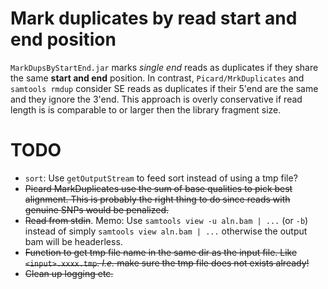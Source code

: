 # Mark duplicates by read start and end position

`MarkDupsByStartEnd.jar` marks *single end* reads as duplicates if they share the
same **start and end** position. 
In contrast, `Picard/MrkDuplicates` and `samtools rmdup` consider SE reads as duplicates if their 5'end
are the same and they ignore the 3'end. This approach is overly conservative if read length is is comparable
to or larger then the library fragment size.    


# TODO

* `sort`: Use `getOutputStream` to feed sort instead of using a tmp file?
* ~~Picard MarkDuplicates use the sum of base qualities to pick best alignment. 
This is probably the right thing to do since reads with genuine SNPs would be penalized.~~
* ~~Read from stdin~~. Memo: Use `samtools view -u aln.bam | ...` (or `-b`) instead of simply `samtools view aln.bam | ...` 
otherwise the output bam will be headerless. 
* ~~Function to get tmp file name in the same dir as the input file. Like `<input>.xxxx.tmp`. *I.e.* make sure the tmp file does not exists already!~~
* ~~Clean up logging etc.~~
 